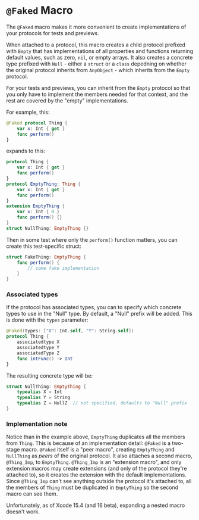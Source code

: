 # `@Faked` Macro

The `@Faked` macro makes it more convenient to create implementations of your protocols for tests and previews.

When attached to a protocol, this macro creates a child protocol prefixed with `Empty` that has implementations of all properties and functions returning default values, such as zero, `nil`, or empty arrays. It also creates a concrete type prefixed with `Null` - either a `struct` or a `class` depedning on whether the original protocol inherits from `AnyObject` - which inherits from the `Empty` protocol.

For your tests and previews, you can inherit from the `Empty` protocol so that you only have to implement the members needed for that context, and the rest are covered by the "empty" implementations.

For example, this:

```swift
@Faked protocol Thing {
    var x: Int { get }
    func perform()
}
```
expands to this:
```swift
protocol Thing {
    var x: Int { get }
    func perform()
}
protocol EmptyThing: Thing {
    var x: Int { get }
    func perform()
}
extension EmptyThing {
    var x: Int { 0 }
    func perform() {}
}
struct NullThing: EmptyThing {}
```

Then in some test where only the `perform()` function matters, you can create this test-specific struct:

```swift
struct FakeThing: EmptyThing {
    func perform() {
        // some fake implementation
    }
}
```

### Associated types

If the protocol has associated types, you can to specify which concrete types to use in the "Null" type. By default, a "Null" prefix will be added. This is done with the `types` parameter:

```swift
@Faked(types: ["X": Int.self, "Y": String.self])
protocol Thing {
    associatedtype X
    associatedtype Y
    associatedType Z
    func intFunc() -> Int
}
```

The resulting concrete type will be:

```swift
struct NullThing: EmptyThing {
    typealias X = Int
    typealias Y = String
    typealias Z = NullZ  // not specified, defaults to "Null" prefix
}
```

### Implementation note

Notice than in the example above, `EmptyThing` duplicates all the members from `Thing`. This is because of an implementation detail: `@Faked` is a two-stage macro. `@Faked` itself is a "peer macro", creating `EmptyThing` and `NullThing` as _peers_ of the original protocol. It also attaches a second macro, `@Thing_Imp`, to `EmptyThing`. `@Thing_Imp` is an "extension macro", and only extension macros may create extensions (and only of the protocol they're attached to), so it creates the extension with the default implementations. Since `@Thing_Imp` can't see anything outside the protocol it's attached to, all the members of `Thing` must be duplicated in `EmptyThing` so the second macro can see them.

Unfortunately, as of Xcode 15.4 (and 16 beta), expanding a nested macro doesn't work.
